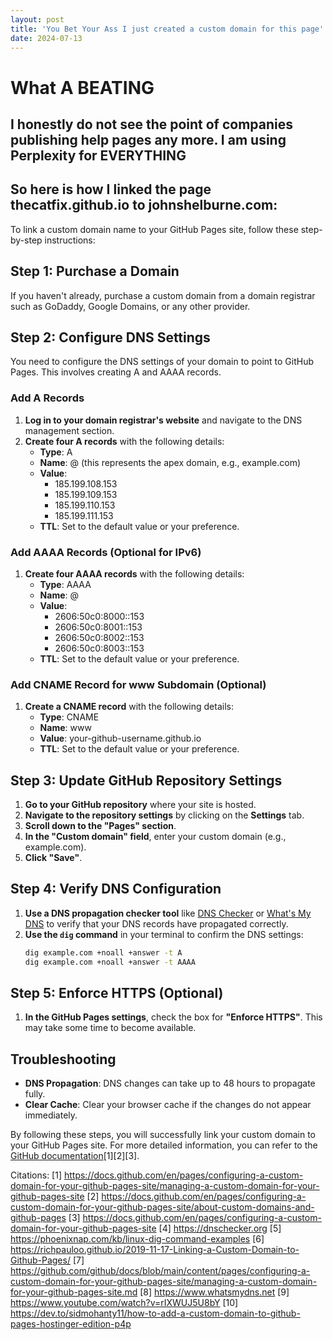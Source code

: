 ```yaml
---
layout: post
title: 'You Bet Your Ass I just created a custom domain for this page'
date: 2024-07-13
---
```


# What A BEATING

## I honestly do not see the point of companies publishing help pages any more. I am using Perplexity for EVERYTHING

## So here is how I linked the page thecatfix.github.io to johnshelburne.com:

To link a custom domain name to your GitHub Pages site, follow these step-by-step instructions:

## Step 1: Purchase a Domain

If you haven't already, purchase a custom domain from a domain registrar such as GoDaddy, Google Domains, or any other provider.

## Step 2: Configure DNS Settings

You need to configure the DNS settings of your domain to point to GitHub Pages. This involves creating A and AAAA records.

### Add A Records

1. **Log in to your domain registrar's website** and navigate to the DNS management section.
2. **Create four A records** with the following details:
   - **Type**: A
   - **Name**: @ (this represents the apex domain, e.g., example.com)
   - **Value**:
     - 185.199.108.153
     - 185.199.109.153
     - 185.199.110.153
     - 185.199.111.153
   - **TTL**: Set to the default value or your preference.

### Add AAAA Records (Optional for IPv6)

1. **Create four AAAA records** with the following details:
   - **Type**: AAAA
   - **Name**: @
   - **Value**:
     - 2606:50c0:8000::153
     - 2606:50c0:8001::153
     - 2606:50c0:8002::153
     - 2606:50c0:8003::153
   - **TTL**: Set to the default value or your preference.

### Add CNAME Record for www Subdomain (Optional)

1. **Create a CNAME record** with the following details:
   - **Type**: CNAME
   - **Name**: www
   - **Value**: your-github-username.github.io
   - **TTL**: Set to the default value or your preference.

## Step 3: Update GitHub Repository Settings

1. **Go to your GitHub repository** where your site is hosted.
2. **Navigate to the repository settings** by clicking on the **Settings** tab.
3. **Scroll down to the "Pages" section**.
4. **In the "Custom domain" field**, enter your custom domain (e.g., example.com).
5. **Click "Save"**.

## Step 4: Verify DNS Configuration

1. **Use a DNS propagation checker tool** like [DNS Checker](https://dnschecker.org) or [What's My DNS](https://www.whatsmydns.net) to verify that your DNS records have propagated correctly.
2. **Use the `dig` command** in your terminal to confirm the DNS settings:
   ```sh
   dig example.com +noall +answer -t A
   dig example.com +noall +answer -t AAAA
   ```

## Step 5: Enforce HTTPS (Optional)

1. **In the GitHub Pages settings**, check the box for **"Enforce HTTPS"**. This may take some time to become available.

## Troubleshooting

- **DNS Propagation**: DNS changes can take up to 48 hours to propagate fully.
- **Clear Cache**: Clear your browser cache if the changes do not appear immediately.

By following these steps, you will successfully link your custom domain to your GitHub Pages site. For more detailed information, you can refer to the [GitHub documentation](https://docs.github.com/en/pages/configuring-a-custom-domain-for-your-github-pages-site/managing-a-custom-domain-for-your-github-pages-site)[1][2][3].

Citations:
[1] https://docs.github.com/en/pages/configuring-a-custom-domain-for-your-github-pages-site/managing-a-custom-domain-for-your-github-pages-site
[2] https://docs.github.com/en/pages/configuring-a-custom-domain-for-your-github-pages-site/about-custom-domains-and-github-pages
[3] https://docs.github.com/en/pages/configuring-a-custom-domain-for-your-github-pages-site
[4] https://dnschecker.org
[5] https://phoenixnap.com/kb/linux-dig-command-examples
[6] https://richpauloo.github.io/2019-11-17-Linking-a-Custom-Domain-to-Github-Pages/
[7] https://github.com/github/docs/blob/main/content/pages/configuring-a-custom-domain-for-your-github-pages-site/managing-a-custom-domain-for-your-github-pages-site.md
[8] https://www.whatsmydns.net
[9] https://www.youtube.com/watch?v=rIXWUJ5U8bY
[10] https://dev.to/sidmohanty11/how-to-add-a-custom-domain-to-github-pages-hostinger-edition-p4p
